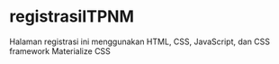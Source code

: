 # registrasiITPNM
Halaman registrasi ini menggunakan HTML, CSS, JavaScript, dan CSS framework Materialize CSS
